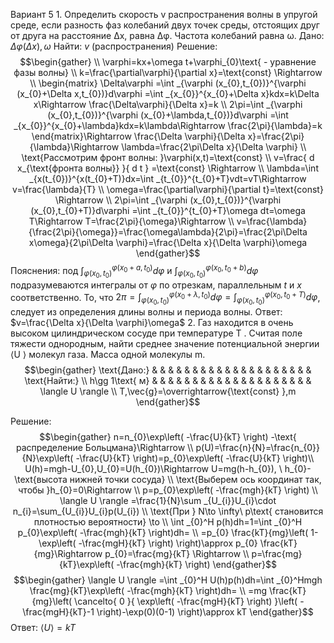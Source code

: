 Вариант 5
1\. Определить скорость v распространения волны в упругой среде, если
разность фаз колебаний двух точек среды, отстоящих друг от друга на
расстояние ∆x, равна ∆φ. Частота колебаний равна ω.
Дано:
$\Delta\varphi(\Delta x),\omega$
Найти:
$v$ (распространения)
Решение:
$$\begin{gather} \\
\varphi=kx+\omega t+\varphi_{0}\text{ - уравнение фазы волны} \\
k=\frac{\partial\varphi}{\partial x}=\text{const} \Rightarrow  \\
\begin{matrix}
\Delta\varphi =\int _{\varphi (x_{0},t_{0})}^{\varphi (x_{0}+\Delta x,t_{0})}d\varphi =\int _{x_{0}}^{x_{0}+\Delta x}kdx=k\Delta x\Rightarrow \frac{\Delta\varphi}{\Delta x}=k \\
2\pi=\int _{\varphi (x_{0},t_{0})}^{\varphi (x_{0}+\lambda,t_{0})}d\varphi =\int _{x_{0}}^{x_{0}+\lambda}kdx=k\lambda\Rightarrow \frac{2\pi}{\lambda}=k
\end{matrix}\Rightarrow \frac{\Delta \varphi}{\Delta x}=\frac{2\pi}{\lambda}\Rightarrow \lambda=\frac{2\pi\Delta x}{\Delta \varphi} \\
\text{Рассмотрим фронт волны: }\varphi(x,t)=\text{const}  \\
v=\frac{ d x_{\text{фронта волны}} }{ d t } =\text{const} \Rightarrow \\
\lambda=\int _{x(t_{0})}^{x(t_{0}+T)}dx=\int _{t_{0}}^{t_{0}+T}vdt=vT\Rightarrow  v=\frac{\lambda}{T} \\
\omega=\frac{\partial\varphi}{\partial t}=\text{const} \Rightarrow  \\
2\pi=\int _{\varphi (x_{0},t_{0})}^{\varphi (x_{0},t_{0}+T)}d\varphi =\int _{t_{0}}^{t_{0}+T}\omega dt=\omega T\Rightarrow  T=\frac{2\pi}{\omega}\Rightarrow  \\
v=\frac{\lambda}{\frac{2\pi}{\omega}}=\frac{\omega\lambda}{2\pi}=\frac{2\pi\Delta x\omega}{2\pi\Delta \varphi}=\frac{\Delta x}{\Delta \varphi}\omega 
\end{gather}$$
Пояснения: под $\int_{\varphi(x_{0},t_{0})}^{\varphi(x_{0}+a,t_{0})}d\varphi$ и $\int_{\varphi(x_{0},t_{0})}^{\varphi(x_{0},t_{0}+b)}d\varphi$ подразумеваются интегралы от $\varphi$ по отрезкам, параллельным $t$ и $x$ соответственно.
То, что $2\pi=\int_{\varphi(x_{0},t_{0})}^{\varphi(x_{0}+\lambda,t_{0})}d\varphi=\int_{\varphi(x_{0},t_{0})}^{\varphi(x_{0},t_{0}+T)}d\varphi$, следует из определения длины волны и периода волны.
Ответ: $v=\frac{\Delta x}{\Delta \varphi}\omega$
2\. Газ находится в очень высоком цилиндрическом сосуде при температуре T . Считая поле тяжести однородным, найти среднее значение потенциальной энергии ⟨U ⟩ молекул газа. Масса одной молекулы m.
$$\begin{gather}
\text{Дано:} & &  &  &   &  & &   & &  &  &  &  &  & &  &  &  &  &  &    \text{Найти:} \\
h\gg 1\text{ м} &  &  &  &  &  &  &  &  &    &  &  &  &  &  &  &  &  &  &  &  \langle U \rangle  \\
T,\vec{g}=\overrightarrow{\text{const} },m
\end{gather}$$

Решение:
$$\begin{gather}
n=n_{0}\exp\left( -\frac{U}{kT} \right) -\text{ распределение Больцмана}\Rightarrow \\
p(U)=\frac{n}{N}=\frac{n_{0}}{N}\exp\left( -\frac{U}{kT} \right)=p_{0}\exp\left( -\frac{U}{kT} \right)\\
U(h)=mgh-U_{0},U_{0}=U(h_{0})\Rightarrow U=mg(h-h_{0}), \ h_{0}-\text{высота нижней точки сосуда} \\
\text{Выберем ось координат так, чтобы }h_{0}=0\Rightarrow  \\
p=p_{0}\exp\left( -\frac{mgh}{kT} \right) \\
\langle U \rangle =\frac{1}{N}\sum _{U_{i}}U_{i}\cdot n_{i}=\sum_{U_{i}}U_{i}p(U_{i}) \\ \text{При } N\to \infty\ p\text{ становится плотностью вероятности} \to  \\
\int _{0}^H p(h)dh=1=\int _{0}^H p_{0}\exp\left( -\frac{mgh}{kT} \right)dh= \\
=p_{0} \frac{kT}{mg}\left( 1-\exp\left( -\frac{mgH}{kT} \right) \right)\approx p_{0} \frac{kT}{mg}\Rightarrow p_{0}=\frac{mg}{kT} \Rightarrow  \\
p=\frac{mg}{kT}\exp\left( -\frac{mgh}{kT} \right)
 \end{gather}$$
  $$\begin{gather}
\langle U \rangle =\int _{0}^H U(h)p(h)dh=\int _{0}^Hmgh \frac{mg}{kT}\exp\left( -\frac{mgh}{kT} \right)dh= \\
=mg \frac{kT}{mg}\left( \cancelto{ 0 }{ \exp\left( -\frac{mgH}{kT} \right) }\left( -\frac{mgH}{kT}-1 \right)-\exp(0)(0-1) \right)\approx kT
\end{gather}$$
Ответ: $\langle U \rangle= kT$



























